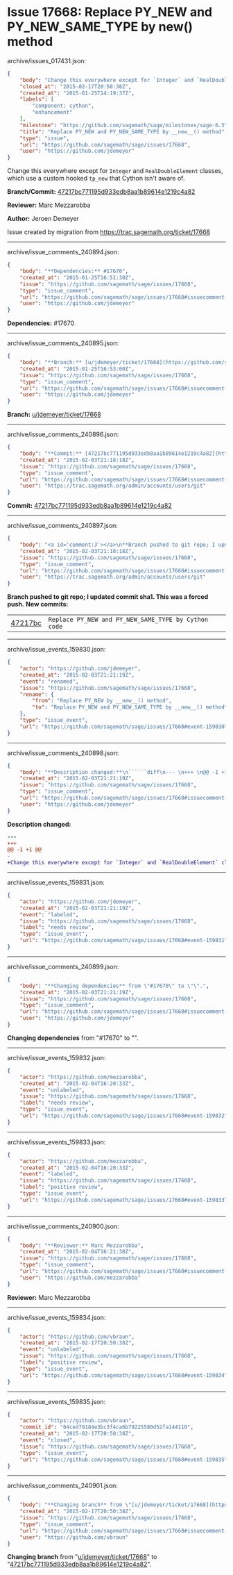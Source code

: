 # Issue 17668: Replace PY_NEW and PY_NEW_SAME_TYPE by __new__() method

archive/issues_017431.json:
```json
{
    "body": "Change this everywhere except for `Integer` and `RealDoubleElement` classes, which use a custom hooked `tp_new` that Cython isn't aware of.\n\n**Branch/Commit:** [47217bc771195d933edb8aa1b89614e1219c4a82](https://github.com/sagemath/sagetrac-mirror/commit/47217bc771195d933edb8aa1b89614e1219c4a82)\n\n**Reviewer:** Marc Mezzarobba\n\n**Author:** Jeroen Demeyer\n\nIssue created by migration from https://trac.sagemath.org/ticket/17668\n\n",
    "closed_at": "2015-02-17T20:50:38Z",
    "created_at": "2015-01-25T14:19:37Z",
    "labels": [
        "component: cython",
        "enhancement"
    ],
    "milestone": "https://github.com/sagemath/sage/milestones/sage-6.5",
    "title": "Replace PY_NEW and PY_NEW_SAME_TYPE by __new__() method",
    "type": "issue",
    "url": "https://github.com/sagemath/sage/issues/17668",
    "user": "https://github.com/jdemeyer"
}
```
Change this everywhere except for `Integer` and `RealDoubleElement` classes, which use a custom hooked `tp_new` that Cython isn't aware of.

**Branch/Commit:** [47217bc771195d933edb8aa1b89614e1219c4a82](https://github.com/sagemath/sagetrac-mirror/commit/47217bc771195d933edb8aa1b89614e1219c4a82)

**Reviewer:** Marc Mezzarobba

**Author:** Jeroen Demeyer

Issue created by migration from https://trac.sagemath.org/ticket/17668





---

archive/issue_comments_240894.json:
```json
{
    "body": "**Dependencies:** #17670",
    "created_at": "2015-01-25T16:51:30Z",
    "issue": "https://github.com/sagemath/sage/issues/17668",
    "type": "issue_comment",
    "url": "https://github.com/sagemath/sage/issues/17668#issuecomment-240894",
    "user": "https://github.com/jdemeyer"
}
```

**Dependencies:** #17670



---

archive/issue_comments_240895.json:
```json
{
    "body": "**Branch:** [u/jdemeyer/ticket/17668](https://github.com/sagemath/sagetrac-mirror/tree/u/jdemeyer/ticket/17668)",
    "created_at": "2015-01-25T16:53:00Z",
    "issue": "https://github.com/sagemath/sage/issues/17668",
    "type": "issue_comment",
    "url": "https://github.com/sagemath/sage/issues/17668#issuecomment-240895",
    "user": "https://github.com/jdemeyer"
}
```

**Branch:** [u/jdemeyer/ticket/17668](https://github.com/sagemath/sagetrac-mirror/tree/u/jdemeyer/ticket/17668)



---

archive/issue_comments_240896.json:
```json
{
    "body": "**Commit:** [47217bc771195d933edb8aa1b89614e1219c4a82](https://github.com/sagemath/sagetrac-mirror/commit/47217bc771195d933edb8aa1b89614e1219c4a82)",
    "created_at": "2015-02-03T21:18:18Z",
    "issue": "https://github.com/sagemath/sage/issues/17668",
    "type": "issue_comment",
    "url": "https://github.com/sagemath/sage/issues/17668#issuecomment-240896",
    "user": "https://trac.sagemath.org/admin/accounts/users/git"
}
```

**Commit:** [47217bc771195d933edb8aa1b89614e1219c4a82](https://github.com/sagemath/sagetrac-mirror/commit/47217bc771195d933edb8aa1b89614e1219c4a82)



---

archive/issue_comments_240897.json:
```json
{
    "body": "<a id='comment:3'></a>\n**Branch pushed to git repo; I updated commit sha1. This was a forced push.** **New commits:**\n<table><tr><td><a href=\"https://github.com/sagemath/sagetrac-mirror/commit/47217bc771195d933edb8aa1b89614e1219c4a82\">47217bc</a></td><td><code>Replace PY_NEW and PY_NEW_SAME_TYPE by Cython code</code></td></tr></table>\n",
    "created_at": "2015-02-03T21:18:18Z",
    "issue": "https://github.com/sagemath/sage/issues/17668",
    "type": "issue_comment",
    "url": "https://github.com/sagemath/sage/issues/17668#issuecomment-240897",
    "user": "https://trac.sagemath.org/admin/accounts/users/git"
}
```

<a id='comment:3'></a>
**Branch pushed to git repo; I updated commit sha1. This was a forced push.** **New commits:**
<table><tr><td><a href="https://github.com/sagemath/sagetrac-mirror/commit/47217bc771195d933edb8aa1b89614e1219c4a82">47217bc</a></td><td><code>Replace PY_NEW and PY_NEW_SAME_TYPE by Cython code</code></td></tr></table>




---

archive/issue_events_159830.json:
```json
{
    "actor": "https://github.com/jdemeyer",
    "created_at": "2015-02-03T21:21:19Z",
    "event": "renamed",
    "issue": "https://github.com/sagemath/sage/issues/17668",
    "rename": {
        "from": "Replace PY_NEW by __new__() method",
        "to": "Replace PY_NEW and PY_NEW_SAME_TYPE by __new__() method"
    },
    "type": "issue_event",
    "url": "https://github.com/sagemath/sage/issues/17668#event-159830"
}
```



---

archive/issue_comments_240898.json:
```json
{
    "body": "**Description changed:**\n``````diff\n--- \n+++ \n@@ -1 +1 @@\n-\n+Change this everywhere except for `Integer` and `RealDoubleElement` classes, which use a custom hooked `tp_new` that Cython isn't aware of.\n``````\n",
    "created_at": "2015-02-03T21:21:19Z",
    "issue": "https://github.com/sagemath/sage/issues/17668",
    "type": "issue_comment",
    "url": "https://github.com/sagemath/sage/issues/17668#issuecomment-240898",
    "user": "https://github.com/jdemeyer"
}
```

**Description changed:**
``````diff
--- 
+++ 
@@ -1 +1 @@
-
+Change this everywhere except for `Integer` and `RealDoubleElement` classes, which use a custom hooked `tp_new` that Cython isn't aware of.
``````




---

archive/issue_events_159831.json:
```json
{
    "actor": "https://github.com/jdemeyer",
    "created_at": "2015-02-03T21:21:19Z",
    "event": "labeled",
    "issue": "https://github.com/sagemath/sage/issues/17668",
    "label": "needs review",
    "type": "issue_event",
    "url": "https://github.com/sagemath/sage/issues/17668#event-159831"
}
```



---

archive/issue_comments_240899.json:
```json
{
    "body": "**Changing dependencies** from \"#17670\" to \"\".",
    "created_at": "2015-02-03T21:21:19Z",
    "issue": "https://github.com/sagemath/sage/issues/17668",
    "type": "issue_comment",
    "url": "https://github.com/sagemath/sage/issues/17668#issuecomment-240899",
    "user": "https://github.com/jdemeyer"
}
```

**Changing dependencies** from "#17670" to "".



---

archive/issue_events_159832.json:
```json
{
    "actor": "https://github.com/mezzarobba",
    "created_at": "2015-02-04T16:20:33Z",
    "event": "unlabeled",
    "issue": "https://github.com/sagemath/sage/issues/17668",
    "label": "needs review",
    "type": "issue_event",
    "url": "https://github.com/sagemath/sage/issues/17668#event-159832"
}
```



---

archive/issue_events_159833.json:
```json
{
    "actor": "https://github.com/mezzarobba",
    "created_at": "2015-02-04T16:20:33Z",
    "event": "labeled",
    "issue": "https://github.com/sagemath/sage/issues/17668",
    "label": "positive review",
    "type": "issue_event",
    "url": "https://github.com/sagemath/sage/issues/17668#event-159833"
}
```



---

archive/issue_comments_240900.json:
```json
{
    "body": "**Reviewer:** Marc Mezzarobba",
    "created_at": "2015-02-04T16:21:30Z",
    "issue": "https://github.com/sagemath/sage/issues/17668",
    "type": "issue_comment",
    "url": "https://github.com/sagemath/sage/issues/17668#issuecomment-240900",
    "user": "https://github.com/mezzarobba"
}
```

**Reviewer:** Marc Mezzarobba



---

archive/issue_events_159834.json:
```json
{
    "actor": "https://github.com/vbraun",
    "created_at": "2015-02-17T20:50:38Z",
    "event": "unlabeled",
    "issue": "https://github.com/sagemath/sage/issues/17668",
    "label": "positive review",
    "type": "issue_event",
    "url": "https://github.com/sagemath/sage/issues/17668#event-159834"
}
```



---

archive/issue_events_159835.json:
```json
{
    "actor": "https://github.com/vbraun",
    "commit_id": "64ced79184e3bc3f4ca6b79225580d52fa144110",
    "created_at": "2015-02-17T20:50:38Z",
    "event": "closed",
    "issue": "https://github.com/sagemath/sage/issues/17668",
    "type": "issue_event",
    "url": "https://github.com/sagemath/sage/issues/17668#event-159835"
}
```



---

archive/issue_comments_240901.json:
```json
{
    "body": "**Changing branch** from \"[u/jdemeyer/ticket/17668](https://github.com/sagemath/sagetrac-mirror/tree/u/jdemeyer/ticket/17668)\" to \"[47217bc771195d933edb8aa1b89614e1219c4a82](https://github.com/sagemath/sagetrac-mirror/commit/47217bc771195d933edb8aa1b89614e1219c4a82)\".",
    "created_at": "2015-02-17T20:50:38Z",
    "issue": "https://github.com/sagemath/sage/issues/17668",
    "type": "issue_comment",
    "url": "https://github.com/sagemath/sage/issues/17668#issuecomment-240901",
    "user": "https://github.com/vbraun"
}
```

**Changing branch** from "[u/jdemeyer/ticket/17668](https://github.com/sagemath/sagetrac-mirror/tree/u/jdemeyer/ticket/17668)" to "[47217bc771195d933edb8aa1b89614e1219c4a82](https://github.com/sagemath/sagetrac-mirror/commit/47217bc771195d933edb8aa1b89614e1219c4a82)".
